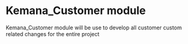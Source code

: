 # Kemana_Customer module

Kemana_Customer module will be use to develop all customer custom related changes for the entire project
